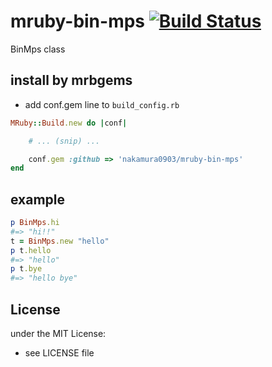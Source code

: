 # mruby-bin-mps   [![Build Status](https://travis-ci.org/nakamura0903/mruby-bin-mps.svg?branch=master)](https://travis-ci.org/nakamura0903/mruby-bin-mps)
BinMps class
## install by mrbgems
- add conf.gem line to `build_config.rb`

```ruby
MRuby::Build.new do |conf|

    # ... (snip) ...

    conf.gem :github => 'nakamura0903/mruby-bin-mps'
end
```
## example
```ruby
p BinMps.hi
#=> "hi!!"
t = BinMps.new "hello"
p t.hello
#=> "hello"
p t.bye
#=> "hello bye"
```

## License
under the MIT License:
- see LICENSE file
